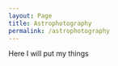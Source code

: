 ```yaml
---
layout: Page
title: Astrophotography 
permalink: /astrophotography
---
```


Here I will put my things
